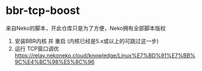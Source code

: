 # bbr-tcp-boost
来自Neko的脚本，开此仓库只是为了方便，Neko拥有全部脚本版权
1. 安装BBR内核 并 重启 (内核已经是5.x或以上的可跳过这一步)
2. 运行 TCP窗口调优
https://relay.nekoneko.cloud/knowledge/Linux%E7%BD%91%E7%BB%9C%E4%BC%98%E5%8C%96

